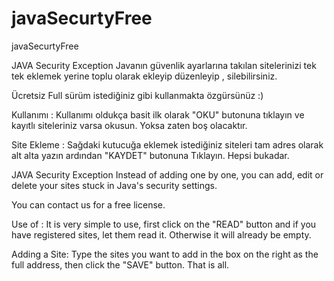 # javaSecurtyFree
javaSecurtyFree

JAVA Security Exception
Javanın güvenlik ayarlarına takılan sitelerinizi tek tek eklemek yerine toplu olarak ekleyip düzenleyip , silebilirsiniz.

Ücretsiz Full sürüm istediğiniz gibi kullanmakta özgürsünüz :)

Kullanımı : Kullanımı oldukça basit ilk olarak "OKU" butonuna tıklayın ve kayıtlı siteleriniz varsa okusun. Yoksa zaten boş olacaktır.

Site Ekleme : Sağdaki kutucuğa eklemek istediğiniz siteleri tam adres olarak alt alta yazın ardından "KAYDET" butonuna Tıklayın. Hepsi bukadar.

JAVA Security Exception
Instead of adding one by one, you can add, edit or delete your sites stuck in Java's security settings.

You can contact us for a free license.

Use of : It is very simple to use, first click on the "READ" button and if you have registered sites, let them read it. Otherwise it will already be empty.

Adding a Site: Type the sites you want to add in the box on the right as the full address, then click the "SAVE" button. That is all.
